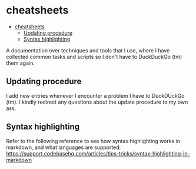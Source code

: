 # cheatsheets
<!--ts-->
* [cheatsheets](README.md#cheatsheets)
   * [Updating procedure](README.md#updating-procedure)
   * [Syntax highlighting](README.md#syntax-highlighting)

<!-- Added by: runner, at: Thu Oct  7 10:03:53 UTC 2021 -->

<!--te-->

A documentation over techniques and tools that I use, where I have collected common tasks and scripts so I don't have to DuckDuckGo (tm) them again.

## Updating procedure

I add new entries whenever I encounter a problem I have to DuckDUckGo (tm). I kindly redirect any questions about the update procedure to my own ass.

## Syntax highlighting

Refer to the following reference to see how syntax highlighting works in markdown, and what languages are supported: https://support.codebasehq.com/articles/tips-tricks/syntax-highlighting-in-markdown
